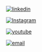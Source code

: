 [![linkedin](https://img.shields.io/badge/linkedin-0A66C2?style=for-the-badge&logo=linkedin&logoColor=white)](https://www.linkedin.com/in/nimaltd)

[![Instagram](https://img.shields.io/badge/Instagram-f00?style=for-the-badge&logo=instagram&logoColor=white)](https://instagram.com/github.nimaltd/)

[![youtube](https://img.shields.io/badge/linkedin-0A66C2?style=for-the-badge&logo=linkedin&logoColor=white)](https://www.youtube.com/@nimaltd)

[![email](https://img.shields.io/badge/Instagram-f00?style=for-the-badge&logo=instagram&logoColor=white)](nima.askari@gmail.com)

<!---
askarigtec/askarigtec is a ✨ special ✨ repository because its `README.md` (this file) appears on your GitHub profile.
You can click the Preview link to take a look at your changes.
--->
